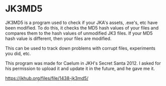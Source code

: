 # JK3MD5

JK3MD5 is a program used to check if your JKA's assets, .exe's, etc have been modified. To do this, it checks the MD5 hash values of your files and compares them to the hash values of unmodified JK3 files. If your MD5 hash value is different, then your files are modified.

This can be used to track down problems with corrupt files, experiments you did, etc.

This program was made for Caelum in JKH's Secret Santa 2012. I asked for his permission to upload it and update it in the future, and he gave me it.


https://jkhub.org/files/file/1438-jk3md5/
